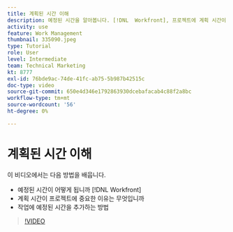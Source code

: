 ```yaml
---
title: 계획된 시간 이해
description: 예정된 시간을 알아봅니다. [!DNL  Workfront], 프로젝트에 계획 시간이 중요한 이유 및 작업에 계획 시간을 추가하는 방법.
activity: use
feature: Work Management
thumbnail: 335090.jpeg
type: Tutorial
role: User
level: Intermediate
team: Technical Marketing
kt: 8777
exl-id: 76bde9ac-74de-41fc-ab75-5b987b42515c
doc-type: video
source-git-commit: 650e4d346e1792863930dcebafacab4c88f2a8bc
workflow-type: tm+mt
source-wordcount: '56'
ht-degree: 0%

---
```


# 계획된 시간 이해

이 비디오에서는 다음 방법을 배웁니다.

* 예정된 시간이 어떻게 됩니까 [!DNL  Workfront]
* 계획 시간이 프로젝트에 중요한 이유는 무엇입니까
* 작업에 예정된 시간을 추가하는 방법

>[!VIDEO](https://video.tv.adobe.com/v/335090/?quality=12&learn=on)


<!---
learn more urls:
Overview of task duration and duration type
Planned hours overview
--->
